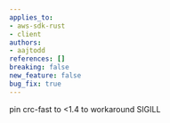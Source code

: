 ```yaml
---
applies_to:
- aws-sdk-rust
- client
authors:
- aajtodd
references: []
breaking: false
new_feature: false
bug_fix: true
---
```

pin crc-fast to <1.4 to workaround SIGILL

